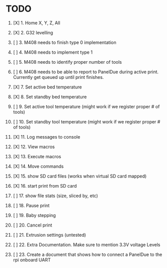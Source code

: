 TODO
=====
1. [X] 1. Home X, Y, Z, All

2. [X] 2. G32 levelling

3. [ ] 3. M408 needs to finish type 0 implementation

4. [ ] 4. M408 needs to implement type 1

5. [ ] 5. M408 needs to identify proper number of tools

6. [ ] 6. M408 needs to be able to report to PanelDue during active print. Currently get queued up until print finishes.

7. [X] 7. Set active bed temperature 

8. [X] 8. Set standby bed temperature

9. [ ] 9. Set active tool temperature (might work if we register proper # of tools)

10. [ ] 10. Set standby tool temperature (might work if we register proper # of tools)

11. [X] 11. Log messages to console

12. [X] 12. View macros

13. [X] 13. Execute macros

14. [X] 14. Move commands

15. [X] 15. show SD card files (works when virtual SD card mapped)

16. [X] 16. start print from SD card

17. [ ] 17. show file stats (size, sliced by, etc)

18. [ ] 18. Pause print

19. [ ] 19. Baby stepping

20. [ ] 20. Cancel print

21. [ ] 21. Extrusion settings (untested)

22. [ ] 22. Extra Documentation. Make sure to mention 3.3V voltage Levels

23. [ ] 23. Create a document that shows how to connect a PanelDue to the rpi onboard UART
